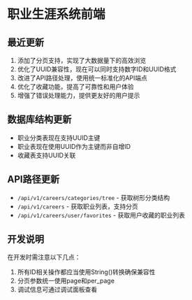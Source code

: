 # 职业生涯系统前端

## 最近更新

1. 添加了分页支持，实现了大数据量下的高效浏览
2. 优化了UUID兼容性，现在可以同时支持数字ID和UUID格式
3. 改进了API路径处理，使用统一标准化的API端点
4. 优化了收藏功能，提高了可靠性和用户体验
5. 增强了错误处理能力，提供更友好的用户提示

## 数据库结构更新

- 职业分类表现在支持UUID主键
- 职业表现在使用UUID作为主键而非自增ID
- 收藏表支持UUID关联

## API路径更新

- `/api/v1/careers/categories/tree` - 获取树形分类结构
- `/api/v1/careers` - 获取职业列表，支持分页
- `/api/v1/careers/user/favorites` - 获取用户收藏的职业列表

## 开发说明

在开发时需注意以下几点：

1. 所有ID相关操作都应当使用String()转换确保兼容性
2. 分页参数统一使用page和per_page
3. 调试信息可通过调试面板查看

